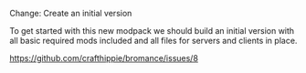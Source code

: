 Change: Create an initial version

To get started with this new modpack we should build an initial version with
all basic required mods included and all files for servers and clients in
place.

https://github.com/crafthippie/bromance/issues/8
